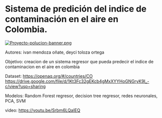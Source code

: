 # Sistema de predición del indice de contaminación en el aire en Colombia.

[![Proyecto-polucion-banner.png](https://i.postimg.cc/yd2dC3tk/Proyecto-polucion-banner.png)](https://postimg.cc/k6F9xGnm)

Autores: ivan mendoza oñate, deyci toloza ortega

Objetivo: creacion de un sistema regresor que pueda predecir el indice de contaminacion en el aire en colombia

Dataset: https://openaq.org/#/countries/CO  https://drive.google.com/file/d/1Kt3Fc32gEKcb4gMxXYYHoGNGryK9I_-c/view?usp=sharing

Modelos: Random Forest regresor, decision tree regresor, redes neuronales, PCA, SVM

video: https://youtu.be/Srbm6LQaIEQ


